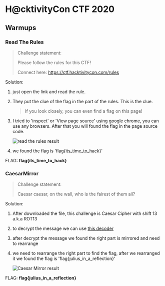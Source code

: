 # H@cktivityCon CTF 2020

## Warmups

### Read The Rules

> Challenge statement:
>
> Please follow the rules for this CTF!
>
> Connect here:
> https://ctf.hacktivitycon.com/rules

Solution:
1. just open the link and read the rule.

2. They put the clue of the flag in the part of the rules. This is the clue.
    > If you look closely, you can even find a flag on this page!

3. I tried to 'inspect' or 'View page source' using google chrome, you can use any browsers. After that you will found the flag in the page source code.

    ![read the rules result](https://github.com/m0nkeyt3ch/CTFs-Writeups/blob/master/HacktivityCon-CTF-2020/Image/read-the-rules.png?raw=true)      

4. we found the flag is 'flag{its_time_to_hack}'

FLAG: **flag{its_time_to_hack}**

### CaesarMirror
> Challenge statement:
>
> Caesar caesar, on the wall, who is the fairest of them all?

Solution:
1. After downloaded the file, this challenge is Caesar Cipher with shift 13 a.k.a ROT13
2. to decrypt the message we can use [this decoder](https://www.dcode.fr/caesar-cipher)
3. after decrypt the message we found the right part is mirrored and need to rearrange
4. we need to rearrange the right part to find the flag, after we rearranged it we found the flag is 'flag{julius_in_a_reflection}'

    ![Caesar Mirror result](https://github.com/m0nkeyt3ch/CTFs-Writeups/blob/master/HacktivityCon-CTF-2020/Image/caesar-mirror.png?raw=true)

FLAG: **flag{julius_in_a_reflection}**